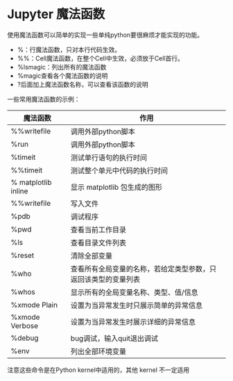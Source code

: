 # Jupyter 魔法函数

使用魔法函数可以简单的实现一些单纯python要很麻烦才能实现的功能。

- %：行魔法函数，只对本行代码生效。 
- %%：Cell魔法函数，在整个Cell中生效，必须放于Cell首行。 
- %lsmagic：列出所有的魔法函数 
- %magic查看各个魔法函数的说明 
- ?后面加上魔法函数名称，可以查看该函数的说明

一些常用魔法函数的示例：

| 魔法函数 | 作用 |
|--- |--- |
| %%writefile | 调用外部python脚本 |
| %run | 调用外部python脚本 |
| %timeit | 测试单行语句的执行时间 |
| %%timeit | 测试整个单元中代码的执行时间 |
| % matplotlib inline | 显示 matplotlib 包生成的图形 |
| %%writefile | 写入文件 |
| %pdb | 调试程序 |
| %pwd | 查看当前工作目录 |
| %ls | 查看目录文件列表 |
| %reset | 清除全部变量 |
| %who | 查看所有全局变量的名称，若给定类型参数，只返回该类型的变量列表 |
| %whos | 显示所有的全局变量名称、类型、值/信息 |
| %xmode Plain | 设置为当异常发生时只展示简单的异常信息 |
| %xmode Verbose | 设置为当异常发生时展示详细的异常信息 |
| %debug | bug调试，输入quit退出调试 |
| %env | 列出全部环境变量 |

注意这些命令是在Python kernel中适用的，其他 kernel 不一定适用

